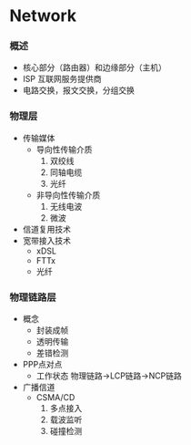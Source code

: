 # Network

### 概述
* 核心部分（路由器）和边缘部分（主机）
* ISP 互联网服务提供商
* 电路交换，报文交换，分组交换

### 物理层
* 传输媒体
    * 导向性传输介质
        1. 双绞线
        2. 同轴电缆
        3. 光纤
    * 非导向性传输介质
        1. 无线电波
        2. 微波
* 信道复用技术
* 宽带接入技术
    * xDSL
    * FTTx
    * 光纤
    
### 物理链路层
* 概念
    * 封装成帧
    * 透明传输
    * 差错检测
* PPP点对点
  * 工作状态 物理链路->LCP链路->NCP链路
* 广播信道
  * CSMA/CD
    1. 多点接入
    2. 载波监听
    3. 碰撞检测